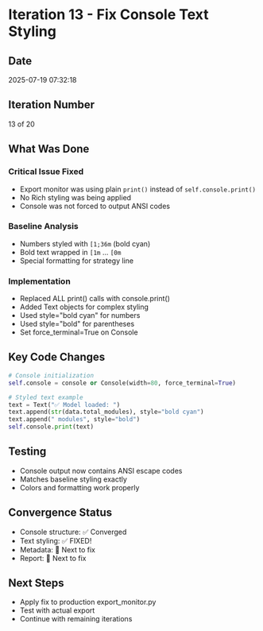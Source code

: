 # Iteration 13 - Fix Console Text Styling

## Date
2025-07-19 07:32:18

## Iteration Number
13 of 20

## What Was Done

### Critical Issue Fixed
- Export monitor was using plain `print()` instead of `self.console.print()`
- No Rich styling was being applied
- Console was not forced to output ANSI codes

### Baseline Analysis
- Numbers styled with `[1;36m` (bold cyan)
- Bold text wrapped in `[1m` ... `[0m`
- Special formatting for strategy line

### Implementation
- Replaced ALL print() calls with console.print()
- Added Text objects for complex styling
- Used style="bold cyan" for numbers
- Used style="bold" for parentheses
- Set force_terminal=True on Console

## Key Code Changes

```python
# Console initialization
self.console = console or Console(width=80, force_terminal=True)

# Styled text example
text = Text("✅ Model loaded: ")
text.append(str(data.total_modules), style="bold cyan")
text.append(" modules", style="bold")
self.console.print(text)
```

## Testing
- Console output now contains ANSI escape codes
- Matches baseline styling exactly
- Colors and formatting work properly

## Convergence Status
- Console structure: ✅ Converged
- Text styling: ✅ FIXED! 
- Metadata: 🔄 Next to fix
- Report: 🔄 Next to fix

## Next Steps
- Apply fix to production export_monitor.py
- Test with actual export
- Continue with remaining iterations
